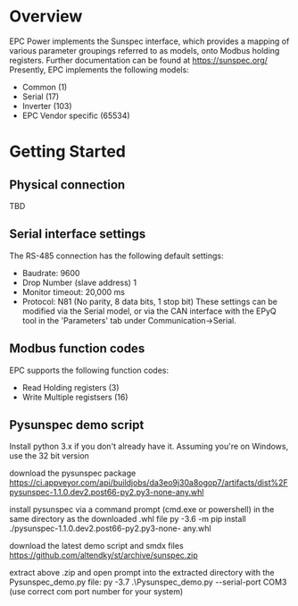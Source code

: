 # Overview
EPC Power implements the Sunspec interface, which provides a mapping of various
parameter groupings referred to as models, onto Modbus holding registers.
Further documentation can be found at https://sunspec.org/
Presently, EPC implements the following models:
- Common (1)
- Serial (17)
- Inverter (103)
- EPC Vendor specific (65534)

# Getting Started

## Physical connection
TBD

## Serial interface settings
The RS-485 connection has the following default settings:
- Baudrate: 9600
- Drop Number (slave address) 1
- Monitor timeout: 20,000 ms
- Protocol: N81 (No parity, 8 data bits, 1 stop bit)
These settings can be modified via the Serial model, or via the CAN interface
with the EPyQ tool in the 'Parameters' tab under Communication->Serial.

## Modbus function codes
EPC supports the following function codes:
- Read Holding registers (3)
- Write Multiple registsers (16)

## Pysunspec demo script
Install python 3.x if you don't already have it.
Assuming you're on Windows, use the 32 bit version

download the pysunspec package
https://ci.appveyor.com/api/buildjobs/da3eo9j30a8ogop7/artifacts/dist%2Fpysunspec-1.1.0.dev2.post66-py2.py3-none-any.whl

install pysunspec via a command prompt (cmd.exe or powershell) in the
same directory as the downloaded .whl file
  py -3.6 -m pip install ./pysunspec-1.1.0.dev2.post66-py2.py3-none-
any.whl

download the latest demo script and smdx files
  https://github.com/altendky/st/archive/sunspec.zip

extract above .zip and open prompt into the extracted directory with the 
Pysunspec_demo.py file:
  py -3.7 .\Pysunspec_demo.py --serial-port COM3
  (use correct com port number for your system)
